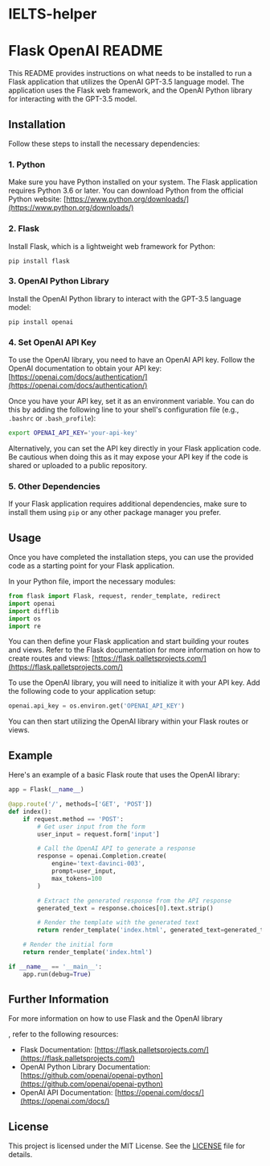 # IELTS-helper
# Flask OpenAI README

This README provides instructions on what needs to be installed to run a Flask application that utilizes the OpenAI GPT-3.5 language model. The application uses the Flask web framework, and the OpenAI Python library for interacting with the GPT-3.5 model.

## Installation

Follow these steps to install the necessary dependencies:

### 1. Python

Make sure you have Python installed on your system. The Flask application requires Python 3.6 or later. You can download Python from the official Python website: [https://www.python.org/downloads/](https://www.python.org/downloads/)

### 2. Flask

Install Flask, which is a lightweight web framework for Python:

```
pip install flask
```

### 3. OpenAI Python Library

Install the OpenAI Python library to interact with the GPT-3.5 language model:

```
pip install openai
```

### 4. Set OpenAI API Key

To use the OpenAI library, you need to have an OpenAI API key. Follow the OpenAI documentation to obtain your API key: [https://openai.com/docs/authentication/](https://openai.com/docs/authentication/)

Once you have your API key, set it as an environment variable. You can do this by adding the following line to your shell's configuration file (e.g., `.bashrc` or `.bash_profile`):

```bash
export OPENAI_API_KEY='your-api-key'
```

Alternatively, you can set the API key directly in your Flask application code. Be cautious when doing this as it may expose your API key if the code is shared or uploaded to a public repository.

### 5. Other Dependencies

If your Flask application requires additional dependencies, make sure to install them using `pip` or any other package manager you prefer.

## Usage

Once you have completed the installation steps, you can use the provided code as a starting point for your Flask application.

In your Python file, import the necessary modules:

```python
from flask import Flask, request, render_template, redirect
import openai
import difflib
import os
import re
```

You can then define your Flask application and start building your routes and views. Refer to the Flask documentation for more information on how to create routes and views: [https://flask.palletsprojects.com/](https://flask.palletsprojects.com/)

To use the OpenAI library, you will need to initialize it with your API key. Add the following code to your application setup:

```python
openai.api_key = os.environ.get('OPENAI_API_KEY')
```

You can then start utilizing the OpenAI library within your Flask routes or views.

## Example

Here's an example of a basic Flask route that uses the OpenAI library:

```python
app = Flask(__name__)

@app.route('/', methods=['GET', 'POST'])
def index():
    if request.method == 'POST':
        # Get user input from the form
        user_input = request.form['input']

        # Call the OpenAI API to generate a response
        response = openai.Completion.create(
            engine='text-davinci-003',
            prompt=user_input,
            max_tokens=100
        )

        # Extract the generated response from the API response
        generated_text = response.choices[0].text.strip()

        # Render the template with the generated text
        return render_template('index.html', generated_text=generated_text)

    # Render the initial form
    return render_template('index.html')

if __name__ == '__main__':
    app.run(debug=True)
```

## Further Information

For more information on how to use Flask and the OpenAI library

, refer to the following resources:

- Flask Documentation: [https://flask.palletsprojects.com/](https://flask.palletsprojects.com/)
- OpenAI Python Library Documentation: [https://github.com/openai/openai-python](https://github.com/openai/openai-python)
- OpenAI API Documentation: [https://openai.com/docs/](https://openai.com/docs/)

## License

This project is licensed under the MIT License. See the [LICENSE](LICENSE) file for details.
